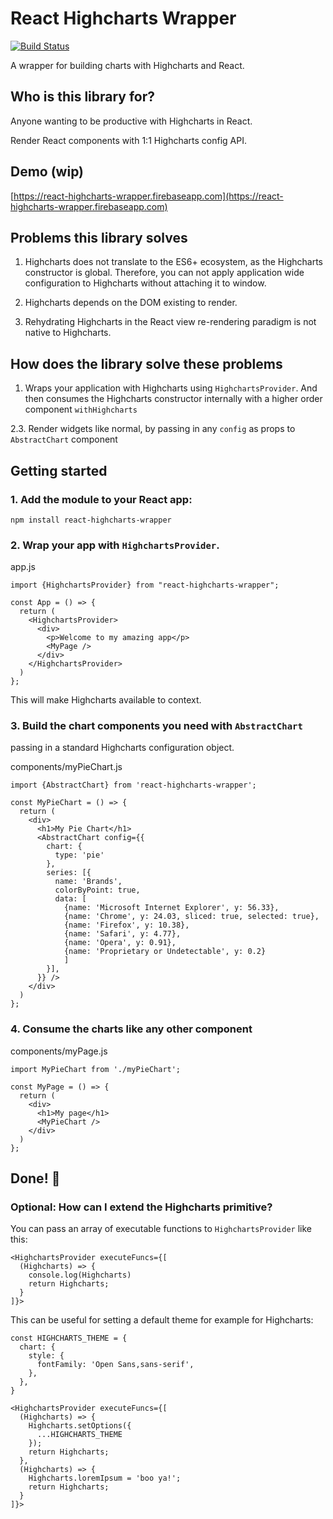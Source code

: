 # React Highcharts Wrapper

[![Build Status](https://travis-ci.org/beestripes/react-highcharts-wrapper.svg?branch=master&)](https://travis-ci.org/beestripes/react-highcharts-wrapper)

A wrapper for building charts with Highcharts and React.


## Who is this library for? 

Anyone wanting to be productive with Highcharts in React.

Render React components with 1:1 Highcharts config API. 


## Demo (wip)

[https://react-highcharts-wrapper.firebaseapp.com](https://react-highcharts-wrapper.firebaseapp.com)


## Problems this library solves

1. Highcharts does not translate to the ES6+ ecosystem, as the Highcharts constructor is global. Therefore, you can not apply application wide configuration to Highcharts without attaching it to window.

2. Highcharts depends on the DOM existing to render.

3. Rehydrating Highcharts in the React view re-rendering paradigm is not native to Highcharts. 


## How does the library solve these problems

1. Wraps your application with Highcharts using `HighchartsProvider`.
   And then consumes the Highcharts constructor internally with a higher order component `withHighcharts`

2.3. Render widgets like normal, by passing in any `config` as props to `AbstractChart` component


## Getting started

### 1. Add the module to your React app:

`npm install react-highcharts-wrapper`


### 2. Wrap your app with `HighchartsProvider`.


app.js
```
import {HighchartsProvider} from "react-highcharts-wrapper";

const App = () => {
  return (
    <HighchartsProvider>
      <div>
        <p>Welcome to my amazing app</p>
        <MyPage />
      </div>
    </HighchartsProvider>
  )
};
```

This will make Highcharts available to context.


### 3. Build the chart components you need with `AbstractChart` 
passing in a standard Highcharts configuration object. 


components/myPieChart.js
```
import {AbstractChart} from 'react-highcharts-wrapper';

const MyPieChart = () => {
  return (
    <div>
      <h1>My Pie Chart</h1>
      <AbstractChart config={{
        chart: {
          type: 'pie'
        },
        series: [{
          name: 'Brands',
          colorByPoint: true,
          data: [
            {name: 'Microsoft Internet Explorer', y: 56.33}, 
            {name: 'Chrome', y: 24.03, sliced: true, selected: true}, 
            {name: 'Firefox', y: 10.38}, 
            {name: 'Safari', y: 4.77}, 
            {name: 'Opera', y: 0.91},
            {name: 'Proprietary or Undetectable', y: 0.2}
            ]
        }],
      }} />
    </div>
  )
};
``` 


### 4. Consume the charts like any other component 


components/myPage.js
```
import MyPieChart from './myPieChart';

const MyPage = () => {
  return (
    <div>
      <h1>My page</h1>
      <MyPieChart />
    </div>
  )
};
```
 
 
## Done! 🏁



### Optional: How can I extend the Highcharts primitive?

You can pass an array of executable functions to `HighchartsProvider` like this: 

```
<HighchartsProvider executeFuncs={[
  (Highcharts) => {
    console.log(Highcharts)
    return Highcharts;
  }
]}>
```

This can be useful for setting a default theme for example for Highcharts:

```
const HIGHCHARTS_THEME = {
  chart: {
    style: {
      fontFamily: 'Open Sans,sans-serif',
    },
  },
}

<HighchartsProvider executeFuncs={[
  (Highcharts) => {
    Highcharts.setOptions({
      ...HIGHCHARTS_THEME
    });
    return Highcharts;
  },
  (Highcharts) => {
    Highcharts.loremIpsum = 'boo ya!';
    return Highcharts;
  }
]}>
```
